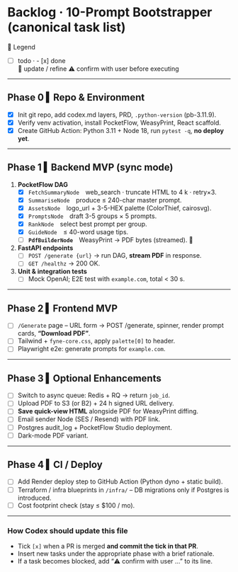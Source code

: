 # Backlog · 10-Prompt Bootstrapper  (canonical task list)

📝 Legend  
- [ ] todo  ·  - [x] done  
🔄 update / refine   ⚠️ confirm with user before executing

---

## Phase 0 ▍Repo & Environment

- [x] Init git repo, add codex.md layers, PRD, `.python-version` (pb-3.11.9).  
- [x] Verify venv activation, install PocketFlow, WeasyPrint, React scaffold.  
- [x] Create GitHub Action: Python 3.11 + Node 18, run `pytest -q`, **no deploy yet**.  

---

## Phase 1 ▍Backend MVP (sync mode)

1. **PocketFlow DAG**  
   - [x] `FetchSummaryNode` web_search · truncate HTML to 4 k · retry×3.  
   - [x] `SummariseNode` produce ≤ 240-char master prompt.  
   - [x] `AssetsNode` logo_url + 3-5-HEX palette (ColorThief, cairosvg).  
   - [x] `PromptsNode` draft 3-5 groups × 5 prompts.  
   - [x] `RankNode` select best prompt per group.  
   - [x] `GuideNode` ≤ 40-word usage tips.  
   - [ ] **`PdfBuilderNode`** WeasyPrint → PDF bytes (streamed).  🔄  

2. **FastAPI endpoints**  
   - [ ] `POST /generate {url}` → run DAG, **stream PDF** in response.  
   - [ ] `GET /healthz` → 200 OK.  

3. **Unit & integration tests**  
   - [ ] Mock OpenAI; E2E test with `example.com`, total < 30 s.

---

## Phase 2 ▍Frontend MVP

- [ ] `/Generate` page – URL form → POST /generate, spinner, render prompt cards, **“Download PDF”**.  
- [ ] Tailwind + `fyne-core.css`, apply `palette[0]` to header.  
- [ ] Playwright e2e: generate prompts for `example.com`.

---

## Phase 3 ▍Optional Enhancements

- [ ] Switch to async queue: Redis + RQ → return `job_id`.  
- [ ] Upload PDF to S3 (or B2) + 24 h signed URL delivery.  
- [ ] **Save quick-view HTML** alongside PDF for WeasyPrint diffing.  
- [ ] Email sender Node (SES / Resend) with PDF link.  
- [ ] Postgres audit_log + PocketFlow Studio deployment.  
- [ ] Dark-mode PDF variant.

---

## Phase 4 ▍CI / Deploy

- [ ] Add Render deploy step to GitHub Action (Python dyno + static build).  
- [ ] Terraform / infra blueprints in `/infra/` – DB migrations only if Postgres is introduced.  
- [ ] Cost footprint check (stay ≤ $100 / mo).

---

### How Codex should update this file

* Tick `[x]` when a PR is merged **and commit the tick in that PR**.  
* Insert new tasks under the appropriate phase with a brief rationale.  
* If a task becomes blocked, add “⚠️ confirm with user …” to its line.
